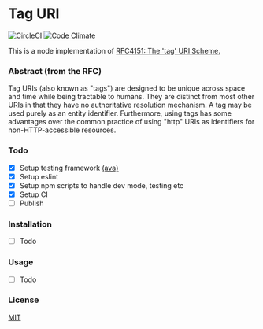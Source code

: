 # Tag URI

[![CircleCI](https://circleci.com/gh/aquibm/tag-uri.svg?style=svg)](https://circleci.com/gh/aquibm/tag-uri)
[![Code Climate](https://codeclimate.com/github/aquibm/tag-uri/badges/gpa.svg)](https://codeclimate.com/github/aquibm/tag-uri)

This is a node implementation of [RFC4151: The 'tag' URI Scheme.](https://www.ietf.org/rfc/rfc4151.txt)

### Abstract (from the RFC)
Tag URIs (also known as "tags") are designed to be unique across space and time while being tractable to humans.  They are distinct from most other URIs in that they have no authoritative resolution mechanism.  A tag may be used purely as an entity identifier. Furthermore, using tags has some advantages over the common practice of using "http" URIs as identifiers for non-HTTP-accessible resources.

### Todo
- [x] Setup testing framework [(ava)](https://github.com/avajs/ava)
- [x] Setup eslint
- [x] Setup npm scripts to handle dev mode, testing etc
- [x] Setup CI
- [ ] Publish

### Installation
- [ ] Todo

### Usage
- [ ] Todo

### License
[MIT](LICENSE)
